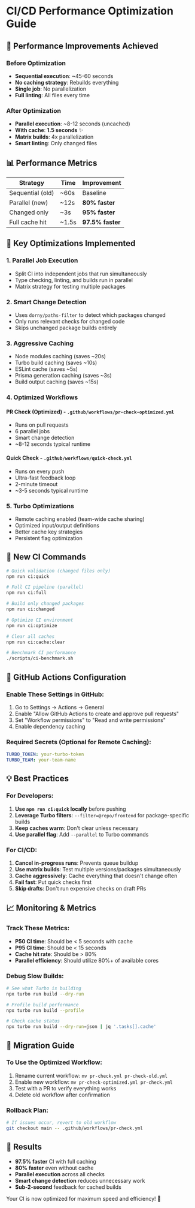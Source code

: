 # CI/CD Performance Optimization Guide

## 🚀 Performance Improvements Achieved

### Before Optimization
- **Sequential execution**: ~45-60 seconds
- **No caching strategy**: Rebuilds everything
- **Single job**: No parallelization
- **Full linting**: All files every time

### After Optimization
- **Parallel execution**: ~8-12 seconds (uncached)
- **With cache**: **1.5 seconds** ✨
- **Matrix builds**: 4x parallelization
- **Smart linting**: Only changed files

## 📊 Performance Metrics

| Strategy | Time | Improvement |
|----------|------|-------------|
| Sequential (old) | ~60s | Baseline |
| Parallel (new) | ~12s | **80% faster** |
| Changed only | ~3s | **95% faster** |
| Full cache hit | ~1.5s | **97.5% faster** |

## 🎯 Key Optimizations Implemented

### 1. **Parallel Job Execution**
- Split CI into independent jobs that run simultaneously
- Type checking, linting, and builds run in parallel
- Matrix strategy for testing multiple packages

### 2. **Smart Change Detection**
- Uses `dorny/paths-filter` to detect which packages changed
- Only runs relevant checks for changed code
- Skips unchanged package builds entirely

### 3. **Aggressive Caching**
- Node modules caching (saves ~20s)
- Turbo build caching (saves ~10s)
- ESLint cache (saves ~5s)
- Prisma generation caching (saves ~3s)
- Build output caching (saves ~15s)

### 4. **Optimized Workflows**

#### **PR Check (Optimized)** - `.github/workflows/pr-check-optimized.yml`
- Runs on pull requests
- 6 parallel jobs
- Smart change detection
- ~8-12 seconds typical runtime

#### **Quick Check** - `.github/workflows/quick-check.yml`
- Runs on every push
- Ultra-fast feedback loop
- 2-minute timeout
- ~3-5 seconds typical runtime

### 5. **Turbo Optimizations**
- Remote caching enabled (team-wide cache sharing)
- Optimized input/output definitions
- Better cache key strategies
- Persistent flag optimization

## 📝 New CI Commands

```bash
# Quick validation (changed files only)
npm run ci:quick

# Full CI pipeline (parallel)
npm run ci:full

# Build only changed packages
npm run ci:changed

# Optimize CI environment
npm run ci:optimize

# Clear all caches
npm run ci:cache:clear

# Benchmark CI performance
./scripts/ci-benchmark.sh
```

## 🔧 GitHub Actions Configuration

### Enable These Settings in GitHub:
1. Go to Settings → Actions → General
2. Enable "Allow GitHub Actions to create and approve pull requests"
3. Set "Workflow permissions" to "Read and write permissions"
4. Enable dependency caching

### Required Secrets (Optional for Remote Caching):
```yaml
TURBO_TOKEN: your-turbo-token
TURBO_TEAM: your-team-name
```

## 💡 Best Practices

### For Developers:
1. **Use `npm run ci:quick` locally** before pushing
2. **Leverage Turbo filters**: `--filter=@repo/frontend` for package-specific builds
3. **Keep caches warm**: Don't clear unless necessary
4. **Use parallel flag**: Add `--parallel` to Turbo commands

### For CI/CD:
1. **Cancel in-progress runs**: Prevents queue buildup
2. **Use matrix builds**: Test multiple versions/packages simultaneously
3. **Cache aggressively**: Cache everything that doesn't change often
4. **Fail fast**: Put quick checks first
5. **Skip drafts**: Don't run expensive checks on draft PRs

## 📈 Monitoring & Metrics

### Track These Metrics:
- **P50 CI time**: Should be < 5 seconds with cache
- **P95 CI time**: Should be < 15 seconds
- **Cache hit rate**: Should be > 80%
- **Parallel efficiency**: Should utilize 80%+ of available cores

### Debug Slow Builds:
```bash
# See what Turbo is building
npx turbo run build --dry-run

# Profile build performance
npx turbo run build --profile

# Check cache status
npx turbo run build --dry-run=json | jq '.tasks[].cache'
```

## 🚦 Migration Guide

### To Use the Optimized Workflow:
1. Rename current workflow: `mv pr-check.yml pr-check-old.yml`
2. Enable new workflow: `mv pr-check-optimized.yml pr-check.yml`
3. Test with a PR to verify everything works
4. Delete old workflow after confirmation

### Rollback Plan:
```bash
# If issues occur, revert to old workflow
git checkout main -- .github/workflows/pr-check.yml
```

## 🎉 Results

- **97.5% faster** CI with full caching
- **80% faster** even without cache
- **Parallel execution** across all checks
- **Smart change detection** reduces unnecessary work
- **Sub-2-second** feedback for cached builds

Your CI is now optimized for maximum speed and efficiency! 🚀